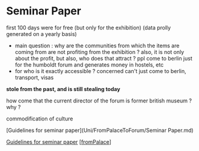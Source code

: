 # Seminar Paper


first 100 days were for free (but only for the exhibition) (data prolly generated on a yearly basis)
- main question : why are the communities from which the items are coming from are not profiting from the exhibition ?
also, it is not only about the profit, but also, who does that attract ? ppl come to berlin just for the humboldt forum and generates money in hostels, etc
- for who is it exactly accessible ? concerned can't just come to berlin, transport, visas

**stole from the past, and is still stealing today**

how come that the current director of the forum is former british museum ? why ?

commodification of culture

[Guidelines for seminar paper](Uni/FromPalaceToForum/Seminar Paper.md)

[Guidelines for seminar paper](https://github.com/Glaas/RadWebTest/blob/master/Uni/FromPalaceToForum/Guidelines%20for%20the%20seminar%20paper.pdf)
[[fromPalace]]

[//begin]: # "Autogenerated link references for markdown compatibility"
[fromPalace]: fromPalace.md "fromPalace"
[//end]: # "Autogenerated link references"